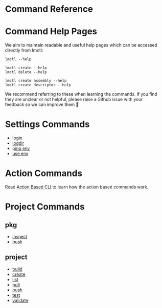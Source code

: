 #  Command Reference

# Command Help Pages

We aim to maintain readable and useful help pages which can be accessed directly from lmctl:

```
lmctl --help

lmctl create --help
lmctl delete --help

lmctl create assembly --help
lmctl create descriptor --help 
```

We recommend referring to these when learning the commands. If you find they are unclear or not helpful, please raise a Github issue with your feedback so we can improve them :speech_balloon:

# Settings Commands

- [login](login.md)
- [logdir](logdir.md)
- [ping env](ping-env.md)
- [use env](use-env.md)

# Action Commands

Read [Action Based CLI](action-based-cli.md) to learn how the action based commands work.

# Project Commands

## pkg

- [inspect](./pkg/inspect.md)
- [push](./pkg/push.md)

## project

- [build](./project/build.md)
- [create](./project/create.md)
- [list](./project/list.md)
- [pull](./project/pull.md)
- [push](./project/push.md)
- [test](./project/test.md)
- [validate](./project/validate.md)

